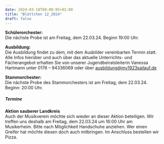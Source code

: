 ```yaml
---
date: 2024-03-18T00:00:05+02:00
title: "Blättchen 12_2024"
draft: false
---
```



**Schülerorchester:**  
Die nächste Probe ist am Freitag, dem 22.03.24. Beginn 19:00 Uhr.


**Ausbildung:**  
Die Ausbildung findet zu dem, mit dem Ausbilder vereinbarten Termin statt.
Alle Infos hierüber und auch über das aktuelle Unterrichts- und Fächerangebot erhalten Sie von unserer Jugendbeiratsleiterin Vanessa Hartmann unter 0176 – 94336069 oder 
über 
ausbildung@mv1923sailauf.de


**Stammorchester:**  
Die nächste Probe des Stammorchesters ist am Freitag, dem 22.03.24. Beginn: 20:00 Uhr.


##### Termine  


**Aktion sauberer Landkreis**  
Auch der Musikverein möchte sich wieder an dieser Aktion beteiligen. Wir treffen uns deshalb am Freitag, dem 22.03.24 um 16:00 Uhr am Musikerheim. Bitte nach Möglichkeit Handschuhe anziehen. Wer einen Greifer hat möchte diesen doch auch mitbringen.
Im Anschluss bestellen wir Pizza. 
